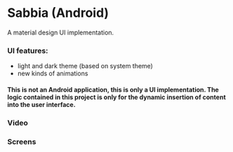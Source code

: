# Sabbia (Android)

A material design UI implementation.

### UI features:

* light and dark theme (based on system theme)
* new kinds of animations

#### This is not an Android application, this is only a UI implementation. The logic contained in this project is only for the dynamic insertion of content into the user interface.

### Video

### Screens

